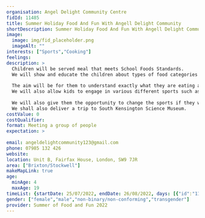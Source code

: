 ```yaml
---
organisation: Angel Delight Community Centre
fidId: 11485
title: Summer Holiday Food And Fun With Angell Delight Community
shortDescription: Summer Holiday Food And Fun With Angell Delight Community + description
image:
  image: img/fid_placeholder.png
  imageAlt: ""
interests: ["Sports","Cooking"]
feelings:
description: >
  Children will be served meal that meets School Foods Standards.
  We will show and educate the children about types of food categories and how much of each they need each day. We will allow the children to help with the preparation and cooking of healthy lunch. 
  
  The aim will be for them to understand exactly what they are eating and how it benefits their body.
  We will also allow kids to engage in various different sports such as basket ball, table tennis, lawn tennis and football. We will allow the children to choose which one the prefer from these options. 
  
  We will also give them the opportunity to change the sports if they want to.
  We shall also deliver a trip to South Kensington Science Museum.
costValue: 0
costQualifier: 
format: Meeting a group of people
expectation: >
  
email: angeldelightcommunity123@gmail.com
phone: 07985 132 426
website: 
location: Unit B, Fairfax House, London, SW9 7JR
area: ["Brixton/Stockwell"]
makeMapLink: true
age:
  minAge: 4
  maxAge: 19
timeList: {startDate: 25/07/2022, endDate: 26/08/2022, days: [{"id":"11485","fis_provider_name":"Summer Holiday Food And Fun With Angell Delight Community","day":"Monday","start_time":"10:00 AM","end_time":"4:00 PM"},{"id":"11485","fis_provider_name":"Summer Holiday Food And Fun With Angell Delight Community","day":"Tuesday","start_time":"10:00 AM","end_time":"4:00 PM"},{"id":"11485","fis_provider_name":"Summer Holiday Food And Fun With Angell Delight Community","day":"Wednesday","start_time":"10:00 AM","end_time":"4:00 PM"},{"id":"11485","fis_provider_name":"Summer Holiday Food And Fun With Angell Delight Community","day":"Thursday","start_time":"10:00 AM","end_time":"4:00 PM"},{"id":"11485","fis_provider_name":"Summer Holiday Food And Fun With Angell Delight Community","day":"Friday","start_time":"10:00 AM","end_time":"4:00 PM"}] }
gender: ["female","male","non-binary/non-conforming","transgender"]
provider: Summer of Food and Fun 2022
---
```


